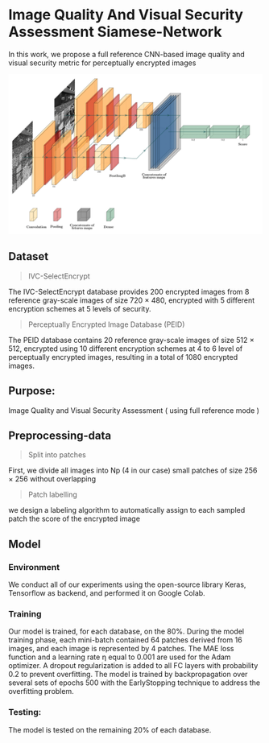 # Image Quality And Visual Security Assessment Siamese-Network

In this work, we propose a full reference CNN-based image quality and visual security metric for perceptually encrypted images

![assets/Archi-Siamese.png](assets/Archi-Siamese.png)



## Dataset

> IVC-SelectEncrypt

The IVC-SelectEncrypt database provides 200 encrypted images from 8 reference gray-scale images of size 720 × 480, encrypted with 5 different encryption schemes at 5 levels of security. 

> Perceptually Encrypted Image Database (PEID)

The PEID database contains 20 reference gray-scale images of size 512 × 512, encrypted using 10 different encryption schemes at 4 to 6 level of perceptually encrypted images, resulting in a total of 1080 encrypted images.

## Purpose: 

Image Quality and Visual Security Assessment ( using full reference mode ) 

## Preprocessing-data

> Split into patches

First, we divide all images into Np (4 in our case) small patches of size 256 × 256 without overlapping

> Patch labelling

we design a labeling algorithm to automatically assign to each sampled patch the score of the encrypted image


## Model

### Environment

We conduct all of our experiments using the open-source library Keras, Tensorflow as backend, and performed it on Google Colab. 
 
### Training

Our model is trained, for each database, on the 80%. 
During the model training phase, each mini-batch contained 64 patches derived from 16 images, and each image is represented by 4 patches. The MAE loss function and a learning rate η equal to 0.001 are used for the Adam optimizer. A dropout regularization is added to all FC layers with probability 0.2 to prevent overfitting. 
The model is trained by backpropagation over several sets of epochs 500 with the EarlyStopping technique to address the overfitting problem.


### Testing: 

The model is tested on the remaining 20% of each database.

